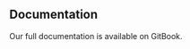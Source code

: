 ## Documentation

Our full documentation is available on <a herf="https://muhammadamins-organization.gitbook.io/nexus_plus/">GitBook</a>.

